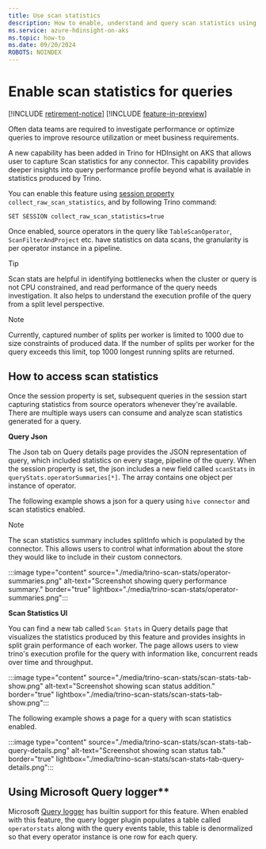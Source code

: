 ```yaml
---
title: Use scan statistics
description: How to enable, understand and query scan statistics using  query log tables for Trino clusters for HDInsight on AKS.
ms.service: azure-hdinsight-on-aks
ms.topic: how-to
ms.date: 09/20/2024
ROBOTS: NOINDEX
---
```


# Enable scan statistics for queries

[!INCLUDE [retirement-notice](../includes/retirement-notice.md)]
[!INCLUDE [feature-in-preview](../includes/feature-in-preview.md)]


Often data teams are required to investigate performance or optimize queries to improve resource utilization or meet business requirements. 

A new capability has been added in Trino for HDInsight on AKS that allows user to capture Scan statistics for any connector. This capability provides deeper insights into query performance profile beyond what is available in statistics produced by Trino.

You can enable this feature using [session property](https://trino.io/docs/current/sql/set-session.html#session-properties.) `collect_raw_scan_statistics`, and by following Trino command:
```
SET SESSION collect_raw_scan_statistics=true
```

Once enabled, source operators in the query like `TableScanOperator`, `ScanFilterAndProject` etc. have statistics on data scans, the granularity is per operator instance in a pipeline.

> [!TIP]
> Scan stats are helpful in identifying bottlenecks when the cluster or query is not CPU constrained, and read performance of the query needs investigation. It also helps to understand the execution profile of the query from a split level perspective.

> [!NOTE]
> Currently, captured number of splits per worker is limited to 1000 due to size constraints of produced data. If the number of splits per worker for the query exceeds this limit, top 1000 longest running splits are returned.

## How to access scan statistics

Once the session property is set, subsequent queries in the session start capturing statistics from source operators whenever they're available. There are multiple ways users can consume and analyze scan statistics generated for a query.

**Query Json**

The Json tab on Query details page provides the JSON representation of query, which included statistics on every stage, pipeline of the query. When the session property is set, the json includes a new field called `scanStats` in `queryStats.operatorSummaries[*]`. The array contains one object per instance of operator.

The following example shows a json for a query using `hive connector` and scan statistics enabled.
> [!NOTE]
> The scan statistics summary includes splitInfo which is populated by the connector. This allows users to control what information about the store they would like to include in their custom connectors.

:::image type="content" source="./media/trino-scan-stats/operator-summaries.png" alt-text="Screenshot showing query performance summary." border="true" lightbox="./media/trino-scan-stats/operator-summaries.png":::

**Scan Statistics UI**

You can find a new tab called `Scan Stats` in Query details page that visualizes the statistics produced by this feature and provides insights in split grain performance of each worker. The page allows users to view trino's execution profile for the query with information like, concurrent reads over time and throughput.

:::image type="content" source="./media/trino-scan-stats/scan-stats-tab-show.png" alt-text="Screenshot showing scan status addition." border="true" lightbox="./media/trino-scan-stats/scan-stats-tab-show.png":::

The following example shows a page for a query with scan statistics enabled.

:::image type="content" source="./media/trino-scan-stats/scan-stats-tab-query-details.png" alt-text="Screenshot showing scan status tab." border="true" lightbox="./media/trino-scan-stats/scan-stats-tab-query-details.png":::

## Using Microsoft Query logger**

Microsoft [Query logger](./trino-query-logging.md) has builtin support for this feature. When enabled with this feature, the query logger plugin populates a table called `operatorstats` along with the query events table, this table is denormalized so that every operator instance is one row for each query.
